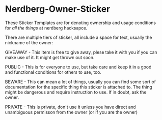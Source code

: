 # Nerdberg-Owner-Sticker
These Sticker Templates are for denoting ownership and usage conditions for _all the things_ at nerdberg hacksapce.

There are multiple tiers of sticker, all include a space for text, usually the nickname of the owner:

GIVEAWAY - This item is free to give away, plese take it with you if you can make use of it. It might get thrown out soon.

PUBLIC - This is for everyone to use, but take care and keep it in a good and functional conditions for others to use, too.

BEWARE - This can mean a lot of things, usually you can find some sort of documentation for the specific thing this sticker is attached to. The thing might be dangerous and require instruction to use. If in doubt, ask the owner.

PRIVATE - This is private, don't use it unless you have direct and unambiguous permisson from the owner (or if you are the owner)
